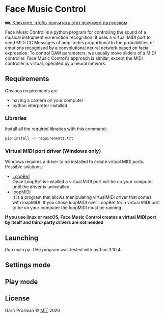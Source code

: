 # Face Music Control

[<img src = ".\READMEmaterials\flags\ru.svg" width="16" height="12">&nbsp; Кликните, чтобы прочитать этот документ на русском](README.ru.md)

Face Music Control is a python program for controlling the sound of a musical instrument via emotion recognition. It uses a virtual MIDI port to send MIDI CC Messages of amplitudes proportional to the probabilities of emotions recognised by a convolutional neural network based on facial expression. To control DAW parameters, we usually move sliders of a MIDI controller. Face Music Control's approach is similar, except the MIDI controller is virtual, operated by a neural network.

## Requirements
Obvious requirements are
* having a camera on your computer
* python interpretor installed

### Libraries
Install all the required libraries with this command:

```bash
pip install -r requirements.txt
```

### Virtual MIDI port driver **(Windows only)**
Windows requires a driver to be installed to create virtual MIDI ports. Possible solutions:
* [LoopBe1](https://www.nerds.de/en/download.html)
<br> Once LoopBe1 is installed a virtual MIDI port will be on your computer until the driver is uninstalled.
* [loopMIDI](https://www.tobias-erichsen.de/software/loopmidi.html)
<br> It is a program that allows manipulating virtualMIDI driver that comes with loopMIDI. If you chose loopMIDI over LoopBe1 for a virtual MIDI port to be on your computer the loopMIDI must be running


**If you use linux or macOS, Face Music Control creates a virtual MIDI port by itself and third-party drivers are not needed**

## Launching

Run main.py. THe program was tested with python 3.10.4

## Settings mode

## Play mode
<!--
## Использование


## Contributing
Pull requests are welcome. For major changes, please open an issue first to discuss what you would like to change.

Please make sure to update tests as appropriate.
-->
## License
Garri Proshian © [MIT](https://choosealicense.com/licenses/mit/) 2020
